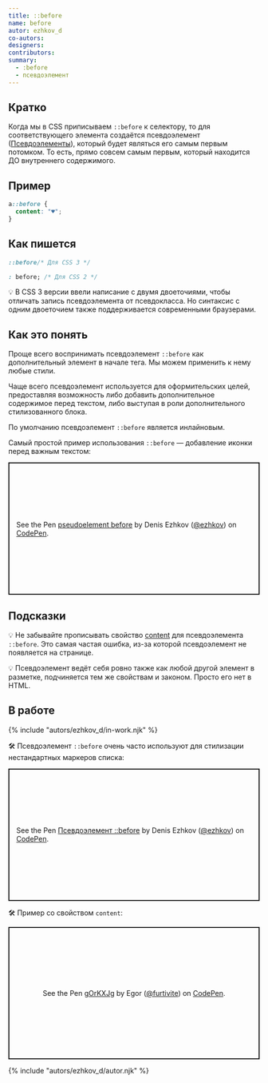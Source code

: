 ```yaml
---
title: ::before
name: before
autor: ezhkov_d
co-autors:
designers:
contributors:
summary:
  - :before
  - псевдоэлемент
---
```


## Кратко

Когда мы в CSS приписываем `::before` к селектору, то для соответствующего элемента создаётся псевдоэлемент ([Псевдоэлементы](/posts/css/doka/pseudoelements)), который будет являться его самым первым потомком. То есть, прямо совсем самым первым, который находится ДО внутреннего содержимого.

## Пример

```css
a::before {
  content: "♥";
}
```

## Как пишется

```css
::before/* Для CSS 3 */

: before; /* Для CSS 2 */
```

💡 В CSS 3 версии ввели написание с двумя двоеточиями, чтобы отличать запись псевдоэлемента от псевдокласса. Но синтаксис с одним двоеточием также поддерживается современными браузерами.

## Как это понять

Проще всего воспринимать псевдоэлемент `::before` как дополнительный элемент в начале тега. Мы можем применить к нему любые стили.

Чаще всего псевдоэлемент используется для оформительских целей, предоставляя возможность либо добавить дополнительное содержимое перед текстом, либо выступая в роли дополнительного стилизованного блока.

По умолчанию псевдоэлемент `::before` является инлайновым.

Самый простой пример использования `::before` — добавление иконки перед важным текстом:

<p class="codepen" data-height="265" data-theme-id="dark" data-default-tab="result" data-user="ezhkov" data-slug-hash="BaKLXBv" style="height: 265px; box-sizing: border-box; display: flex; align-items: center; justify-content: center; border: 2px solid; margin: 1em 0; padding: 1em;" data-pen-title="pseudoelement before">
  <span>See the Pen <a href="https://codepen.io/ezhkov/pen/BaKLXBv">
  pseudoelement before</a> by Denis Ezhkov (<a href="https://codepen.io/ezhkov">@ezhkov</a>)
  on <a href="https://codepen.io">CodePen</a>.</span>
</p>

## Подсказки

💡 Не забывайте прописывать свойство [content](/posts/css/doka/content) для псевдоэлемента `::before`. Это самая частая ошибка, из-за которой псевдоэлемент не появляется на странице.

💡 Псевдоэлемент ведёт себя ровно также как любой другой элемент в разметке, подчиняется тем же свойствам и законом. Просто его нет в HTML.

## В работе

{% include "autors/ezhkov_d/in-work.njk" %}

🛠 Псевдоэлемент `::before` очень часто используют для стилизации нестандартных маркеров списка:

<p class="codepen" data-height="265" data-theme-id="dark" data-default-tab="css,result" data-user="ezhkov" data-slug-hash="bGpgxBQ" style="height: 265px; box-sizing: border-box; display: flex; align-items: center; justify-content: center; border: 2px solid; margin: 1em 0; padding: 1em;" data-pen-title="Псевдоэлемент ::before">
  <span>See the Pen <a href="https://codepen.io/ezhkov/pen/bGpgxBQ">
  Псевдоэлемент ::before</a> by Denis Ezhkov (<a href="https://codepen.io/ezhkov">@ezhkov</a>)
  on <a href="https://codepen.io">CodePen</a>.</span>
</p>

🛠 Пример со свойством `content`:

<p class="codepen" data-height="265" data-theme-id="dark" data-default-tab="css,result" data-user="furtivite" data-slug-hash="gOrKXJg" style="height: 265px; box-sizing: border-box; display: flex; align-items: center; justify-content: center; border: 2px solid; margin: 1em 0; padding: 1em;" data-pen-title="gOrKXJg">
  <span>See the Pen <a href="https://codepen.io/furtivite/pen/gOrKXJg">
  gOrKXJg</a> by Egor (<a href="https://codepen.io/furtivite">@furtivite</a>)
  on <a href="https://codepen.io">CodePen</a>.</span>
</p>
<script async src="https://static.codepen.io/assets/embed/ei.js"></script>

{% include "autors/ezhkov_d/autor.njk" %}
